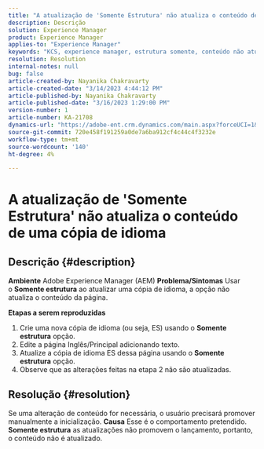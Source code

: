 ```yaml
---
title: "A atualização de 'Somente Estrutura' não atualiza o conteúdo de uma cópia de idioma"
description: Descrição
solution: Experience Manager
product: Experience Manager
applies-to: "Experience Manager"
keywords: "KCS, experience manager, estrutura somente, conteúdo não atualizado na cópia de idioma"
resolution: Resolution
internal-notes: null
bug: false
article-created-by: Nayanika Chakravarty
article-created-date: "3/14/2023 4:44:12 PM"
article-published-by: Nayanika Chakravarty
article-published-date: "3/16/2023 1:29:00 PM"
version-number: 1
article-number: KA-21708
dynamics-url: "https://adobe-ent.crm.dynamics.com/main.aspx?forceUCI=1&pagetype=entityrecord&etn=knowledgearticle&id=2bd8c86f-87c2-ed11-83ff-6045bd006a22"
source-git-commit: 720e458f191259a0de7a6ba912cf4c44c4f3232e
workflow-type: tm+mt
source-wordcount: '140'
ht-degree: 4%

---
```


# A atualização de &#39;Somente Estrutura&#39; não atualiza o conteúdo de uma cópia de idioma

## Descrição {#description}

<b>Ambiente</b>
Adobe Experience Manager (AEM)
<b>Problema/Sintomas</b>
Usar o <b>Somente estrutura</b> ao atualizar uma cópia de idioma, a opção não atualiza o conteúdo da página.

<b>Etapas a serem reproduzidas</b>

1. Crie uma nova cópia de idioma (ou seja, ES) usando o <b>Somente estrutura</b> opção.
2. Edite a página Inglês/Principal adicionando texto.
3. Atualize a cópia de idioma ES dessa página usando o <b>Somente estrutura</b> opção.
4. Observe que as alterações feitas na etapa 2 não são atualizadas.



## Resolução {#resolution}


Se uma alteração de conteúdo for necessária, o usuário precisará promover manualmente a inicialização.
<b>Causa</b>
Esse é o comportamento pretendido. <b>Somente estrutura</b> as atualizações não promovem o lançamento, portanto, o conteúdo não é atualizado.
